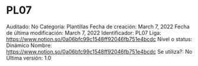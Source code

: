 # PL07

Auditado: No
Categoría: Plantillas
Fecha de creación: March 7, 2022
Fecha de última modificación: March 7, 2022
Identificador: PL07
Liga: https://www.notion.so/0a06bfc99c1548ff92046fb751e4bcdc 
Nivel o status: Dinámico
Nombre: https://www.notion.so/0a06bfc99c1548ff92046fb751e4bcdc 
Se utiliza?: No
Última versión: 1.0